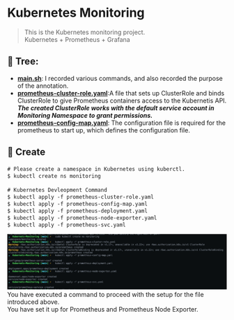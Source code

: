 # Kubernetes Monitoring
> This is the Kubernetes monitoring project.   
> Kubernetes + Prometheus + Grafana 
## 🌲 Tree:
- [**main.sh**](./main.sh): I recorded various commands, and also recorded the purpose of the annotation.
- [**prometheus-cluster-role.yaml**](./prometheus-cluster-role.yaml):A file that sets up ClusterRole and binds ClusterRole to give Prometheus containers access to the Kubernetis API.   
***The created ClusterRole works with the default service account in Monitoring Namespace to grant permissions.***
- [**prometheus-config-map.yaml**](./prometheus-config-map.yaml): The configuration file is required for the prometheus to start up, which defines the configuration file.

## 🍦 Create
```shell
# Please create a namespace in Kubernetes using kuberctl.
$ kubectl create ns monitoring

# Kubernetes Devleopment Command
$ kubectl apply -f prometheus-cluster-role.yaml
$ kubectl apply -f prometheus-config-map.yaml
$ kubectl apply -f prometheus-deployment.yaml
$ kubectl apply -f prometheus-node-exporter.yaml
$ kubectl apply -f prometheus-svc.yaml
```
![Create Monitoring](./images/create-monitoring.png)
You have executed a command to proceed with the setup for the file introduced above.   
You have set it up for Prometheus and Prometheus Node Exporter.
